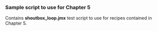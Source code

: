 ### Sample script to use for Chapter 5

Contains **shoutbox_loop.jmx** test script to use for recipes contained in Chapter 5.
